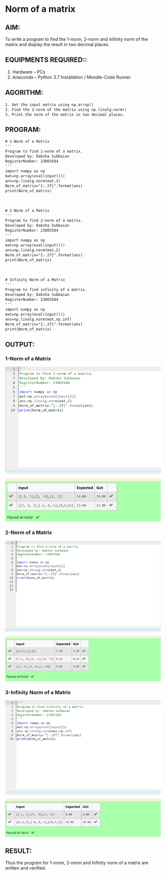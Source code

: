 # Norm of a matrix
## AIM:
To write a program to find the 1-norm, 2-norm and infinity norm of the matrix and display the result in two decimal places.
## EQUIPMENTS REQUIRED::
1.	Hardware – PCs
2.	Anaconda – Python 3.7 Installation / Moodle-Code Runner
## AGORITHM:
	1. Get the input matrix using np.array()   
    2. Find the 2-norm of the matrix using np.linalg.norm()
	3. Print the norm of the matrix in two decimal places.
## PROGRAM:
```
# 1-Norm of a Matrix
'''
Program to find 1-norm of a matrix.
Developed by: Daksha Subbaian
RegisterNumber: 23003584
'''
import numpy as np
mat=np.array(eval(input()))
ans=np.linalg.norm(mat,1)
Norm_of_matrix="{:.2f}".format(ans)
print(Norm_of_matrix)



# 2-Norm of a Matrix
'''
Program to find 2-norm of a matrix.
Developed by: Daksha Subbaian
RegisterNumber: 23003584
'''
import numpy as np
mat=np.array(eval(input()))
ans=np.linalg.norm(mat,2)
Norm_of_matrix="{:.2f}".format(ans)
print(Norm_of_matrix)



# Infinity Norm of a Matrix
'''
Program to find infinity of a matrix.
Developed by: Daksha Subbaian
RegisterNumber: 23003584
'''
import numpy as np
mat=np.array(eval(input()))
ans=np.linalg.norm(mat,np.inf)
Norm_of_matrix="{:.2f}".format(ans)
print(Norm_of_matrix)
```
## OUTPUT:
### 1-Norm of a Matrix

![output](/out1.png)

### 2-Norm of a Matrix
![output](/out2.png)

### 3-Infinity Norm of a Matrix
![output](/out3.png)

## RESULT:
Thus the program for 1-norm, 2-norm and Infinity norm of a matrix are written and verified.
